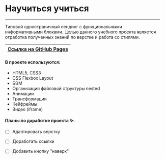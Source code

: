 # Научиться учиться
------
Типовой одностраничный лендинг с функциональными информативными блоками.
Целью данного учебного проекта является отработка полученных знаний по верстке и работа со стилями.

| [Ссылка на GitHub Pages](https://dizhukova.github.io/how-to-learn/) |
| -

#### В проекте используются:
* HTML5, CSS3
* CSS Flexbox Layout
* БЭМ
* Организация файловой структуры nested
* Анимации
* Трансформации
* Кейфреймы
* Видео (iframe)

#### Планы по доработке проекта ✨:
-[ ] Адаптировать верстку
-[ ] Доработать ссылки
-[ ] Добавить кнопку "наверх"


